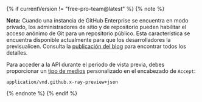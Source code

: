 {% if currentVersion != "free-pro-team@latest" %}
{% note %}

**Nota:** Cuando una instancia de GitHub Enterprise se encuentra en modo privado, los administradores de sitio y de repositorio pueden habilitar el acceso anónimo de Git para un repositorio público. Esta característica se encuentra disponible actualmente para que los desarrolladores la previsualicen. Consulta la [publicación del blog](https://blog.github.com/2018-07-12-introducing-enterprise-2-14/) para encontrar todos los detalles.

Para acceder a la API durante el periodo de vista previa, debes proporcionar un [tipo de medios](/v3/media) personalizado en el encabezado de `Accept`:

```
application/vnd.github.x-ray-preview+json
```

{% endnote %}
{% endif %}
